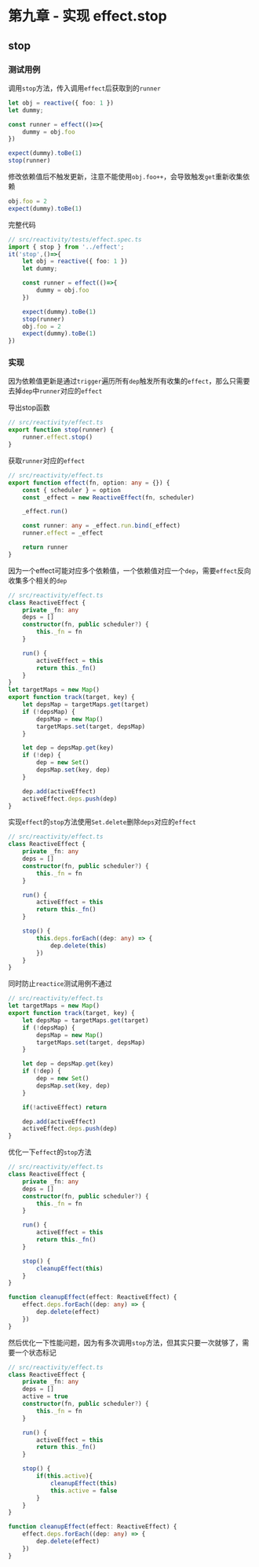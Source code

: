 <!--
 * @Author: Reiner
 * @Date: 2022-06-05 10:57:26
 * @LastEditors: Do not edit
 * @LastEditTime: 2022-06-05 12:57:03
 * @FilePath: \reiner-blog\docs\pages\mini-vue\mini-vue_9.md
 * @Description: 第九章 - 实现 effect.stop
-->
# 第九章 - 实现 effect.stop

## stop

### 测试用例

调用`stop`方法，传入调用`effect`后获取到的`runner`

```typescript
let obj = reactive({ foo: 1 })
let dummy;

const runner = effect(()=>{
    dummy = obj.foo    
})

expect(dummy).toBe(1)
stop(runner)
```

修改依赖值后不触发更新，注意不能使用`obj.foo++`，会导致触发`get`重新收集依赖

```typescript
obj.foo = 2
expect(dummy).toBe(1)
```

完整代码

```typescript
// src/reactivity/tests/effect.spec.ts
import { stop } from '../effect';
it('stop',()=>{
    let obj = reactive({ foo: 1 })
    let dummy;

    const runner = effect(()=>{
        dummy = obj.foo    
    })

    expect(dummy).toBe(1)
    stop(runner)
    obj.foo = 2
    expect(dummy).toBe(1)
})
```

### 实现

因为依赖值更新是通过`trigger`遍历所有`dep`触发所有收集的`effect`，那么只需要去掉`dep`中`runner`对应的`effect`

导出stop函数

```typescript
// src/reactivity/effect.ts
export function stop(runner) {
    runner.effect.stop()
}
```

获取`runner`对应的`effect`

```typescript {9}
// src/reactivity/effect.ts
export function effect(fn, option: any = {}) {
    const { scheduler } = option
    const _effect = new ReactiveEffect(fn, scheduler)

    _effect.run()

    const runner: any = _effect.run.bind(_effect)
    runner.effect = _effect

    return runner
}
```

因为一个effect可能对应多个依赖值，一个依赖值对应一个`dep`，需要`effect`反向收集多个相关的`dep`

```typescript {4,29}
// src/reactivity/effect.ts
class ReactiveEffect {
    private _fn: any
    deps = []
    constructor(fn, public scheduler?) {
        this._fn = fn
    }

    run() {
        activeEffect = this
        return this._fn()
    }
}
let targetMaps = new Map()
export function track(target, key) {
    let depsMap = targetMaps.get(target)
    if (!depsMap) {
        depsMap = new Map()
        targetMaps.set(target, depsMap)
    }

    let dep = depsMap.get(key)
    if (!dep) {
        dep = new Set()
        depsMap.set(key, dep)
    }

    dep.add(activeEffect)
    activeEffect.deps.push(dep)
}
```

实现`effect`的`stop`方法使用`Set.delete`删除`deps`对应的`effect`

```typescript {14-18}
// src/reactivity/effect.ts
class ReactiveEffect {
    private _fn: any
    deps = []
    constructor(fn, public scheduler?) {
        this._fn = fn
    }

    run() {
        activeEffect = this
        return this._fn()
    }

    stop() {
        this.deps.forEach((dep: any) => {
            dep.delete(this)
        })
    }
}
```

同时防止`reactice`测试用例不通过

```typescript {16}
// src/reactivity/effect.ts
let targetMaps = new Map()
export function track(target, key) {
    let depsMap = targetMaps.get(target)
    if (!depsMap) {
        depsMap = new Map()
        targetMaps.set(target, depsMap)
    }

    let dep = depsMap.get(key)
    if (!dep) {
        dep = new Set()
        depsMap.set(key, dep)
    }

    if(!activeEffect) return

    dep.add(activeEffect)
    activeEffect.deps.push(dep)
}
```

优化一下`effect`的`stop`方法

```typescript {15,19-23}
// src/reactivity/effect.ts
class ReactiveEffect {
    private _fn: any
    deps = []
    constructor(fn, public scheduler?) {
        this._fn = fn
    }

    run() {
        activeEffect = this
        return this._fn()
    }

    stop() {
        cleanupEffect(this)
    }
}

function cleanupEffect(effect: ReactiveEffect) {
    effect.deps.forEach((dep: any) => {
        dep.delete(effect)
    })
}
```

然后优化一下性能问题，因为有多次调用`stop`方法，但其实只要一次就够了，需要一个状态标记

```typescript {5,16-19}
// src/reactivity/effect.ts
class ReactiveEffect {
    private _fn: any
    deps = []
    active = true
    constructor(fn, public scheduler?) {
        this._fn = fn
    }

    run() {
        activeEffect = this
        return this._fn()
    }

    stop() {
        if(this.active){
            cleanupEffect(this)
            this.active = false
        }
    }
}

function cleanupEffect(effect: ReactiveEffect) {
    effect.deps.forEach((dep: any) => {
        dep.delete(effect)
    })
}
```